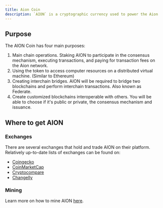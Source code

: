 ```yaml
---
title: Aion Coin
description: `AION` is a cryptographic currency used to power the Aion Network. It is a currency because it's market value changes according to market forces of demand and supply. It is a new form of asset class the world has not seen before and as a result, there is a lot of misinformation about it. This article sets out to define what the coin is, why it exists and what the world will look like with it in the hands of everyday consumer
---
```


## Purpose

The AION Coin has four main purposes:

1. Main chain operations. Staking AION to participate in the consensus mechanism, executing transactions, and paying for transaction fees on the Aion network.
2. Using the token to access computer resources on a distributed virtual machine. (Similar to Ethereum)
3. Creating interchain bridges. AION will be required to bridge two blockchains and perform interchain transactions. Also known as Federate.
4. Create customized blockchains interoperable with others. You will be able to choose if it's public or private, the consensus mechanism and issuance.

## Where to get AION

### Exchanges

There are several exchanges that hold and trade AION on their platform. Relatively up-to-date lists of exchanges can be found on:

- [Coingecko](https://www.coingecko.com/en/coins/aion)
- [CoinMarketCap](https://coinmarketcap.com/currencies/aion/#section-markets)
- [Cryptocompare](https://www.cryptocompare.com/coins/aion/markets)
- [Changelly](https://cryptospaceguides.com/changelly-guide/)

### Mining

Learn more on how to mine AION [here](extra-mining).
